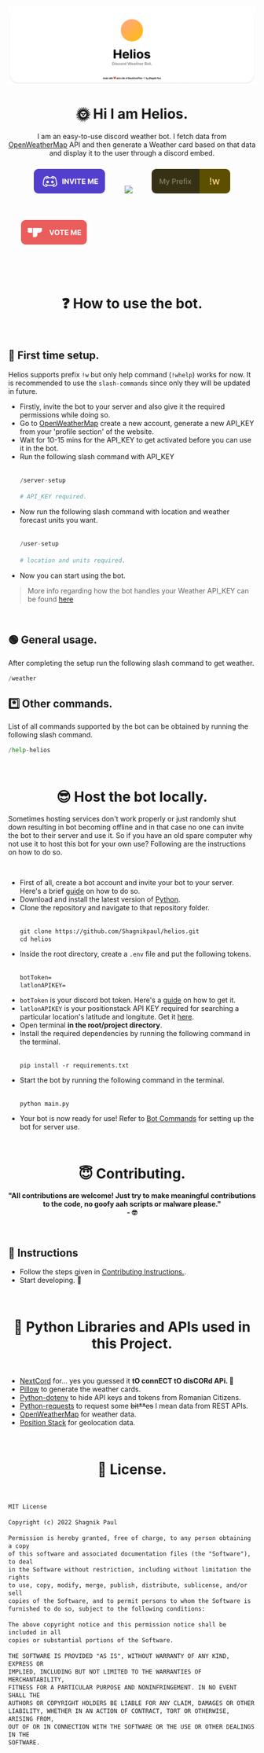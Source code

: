 
![Logo](https://github.com/Shagnikpaul/helios/blob/main/images/banner.png)


<h1 align="center">🌞 Hi I am Helios.</h1>
<p align="center">I am an easy-to-use discord weather bot. I fetch data from <a href="https://openweathermap.org/api">OpenWeatherMap</a> API and then generate a Weather card based on that data and display it to the user through a discord embed.</p>

<p align="center">
<a href="https://discord.com/api/oauth2/authorize?client_id=1045392740499853312&permissions=2147600384&scope=bot%20applications.commands" target="_blank" rel="noopener noreferrer"><img src="https://github.com/Shagnikpaul/helios/blob/main/images/button.png" height=50px style="Padding: 10px;"></a>
‎ ‎ ‎ ‎ 
<a href="https://discord.gg/QeeQaJtJ3q" target="_blank" rel="noopener noreferrer"><img src="https://media.discordapp.net/attachments/937729461766479912/1048898411480490015/supportserverButton.png" height=50px style="Padding: 10px;"></a>
‎ ‎ ‎ ‎ 
<a href="https://github.com/Shagnikpaul/helios#-first-time-setup" target="_blank" rel="noopener noreferrer"><img src="https://github.com/Shagnikpaul/helios/blob/main/images/prefix.png" height=50px style="Padding: 10px;"></a>
</p>
<br>
‎ ‎ ‎ ‎ 
<a href="https://top.gg/bot/1045392740499853312" target="_blank" rel="noopener noreferrer"><img src="https://github.com/Shagnikpaul/helios/blob/main/images/topggbutton.png" height=50px style="Padding: 10px;"></a>
<br>

<br><br>

<h1 align="center">❓ How to use the bot.</h1>
<br>


<h2>🔧 First time setup.</h2>

Helios supports prefix `!w` but only help command (`!whelp`) works for now. It is recommended to use the `slash-commands` since only they will be updated in future.

<ul>
  <li>Firstly, invite the bot to your server and also give it the required permissions while doing so.</li>
  <li>Go to <a href="https://openweathermap.org/api">OpenWeatherMap</a> create a new account, generate a new API_KEY from your 'profile section' of the website.</li>
  <li>Wait for 10-15 mins for the API_KEY to get activated before you can use it in the bot.</li>
  <li>Run the following slash command with API_KEY</li>
  
  <br>
  
  
  
  
```python 
/server-setup

# API_KEY required.   
```
  <li>Now run the following slash command with location and weather forecast units you want.</li>
  
  
  <br>
  
  
```python 
/user-setup

# location and units required.   
```

 <li>Now you can start using the bot.</li>
  
</ul> 

> More info regarding how the bot handles your Weather API_KEY can be found [here](https://github.com/Shagnikpaul/helios/blob/main/KEY_HANDLING.md)


<br>
<h2>🟢 General usage.</h2>
<p>After completing the setup run the following slash command to get weather.</p>


```python 
/weather 
```


<h2>*️⃣ Other commands.</h2>
<p>List of all commands supported by the bot can be obtained by running the following slash command.</p>


```python 
/help-helios   
```
<br>
<h1 align="center">😎 Host the bot locally.</h1>
<p>Sometimes hosting services don't work properly or just randomly shut down resulting in bot becoming offline and in that case no one can invite the bot to their 
server and use it. So if you have an old spare computer why not use it to host this bot for your own use? Following are the instructions on how to do so.</p>
<br>




<ul>
  <li>First of all, create a bot account and invite your bot to your server. Here's a brief <a href="https://discordpy.readthedocs.io/en/stable/discord.html">guide</a> on how to do so.</li>
  <li>Download and install the latest version of <a href="https://www.python.org/downloads/">Python</a>.</li>
  <li>Clone the repository and navigate to that repository folder.</li>
 <br>
 

```
git clone https://github.com/Shagnikpaul/helios.git
cd helios
```

 <li>Inside the root directory, create a <code>.env</code> file and put the following tokens.</li>
 <br>
 
 
 ```
botToken=
latlonAPIKEY=
```
 
  <li><code>botToken</code> is your discord bot token. Here's a <a href="https://github.com/Tyrrrz/DiscordChatExporter/wiki/Obtaining-Token-and-Channel-IDs#how-to-get-a-bot-token">guide</a> on how to get it.</li>
  <li><code>latlonAPIKEY</code> is your positionstack API KEY required for searching a particular location's latitude and longitute. Get it <a href="https://positionstack.com/signup/free">here</a>.</li>
  <li>Open terminal <b>in the root/project directory</b>.</li> 
 <li>Install the required dependencies by running the following command in the terminal.</li>
 
 <br>
 
 
 ```
pip install -r requirements.txt
```

 <li>Start the bot by running the following command in the terminal.</li>
 <br>
 
 ```
python main.py
```
<li>Your bot is now ready for use! Refer to <a href="https://github.com/Shagnikpaul/helios#-how-to-use-the-bot">Bot Commands</a> for setting up the bot for server use.</li>
</ul>
<br>
<h1 align="center">😇 Contributing.</h1>
<p align="center"><b>"All contributions are welcome! Just try to make meaningful contributions to the code, no goofy aah scripts or malware please." <br> - 🤓</b></p>
<br>
<h2>📖 Instructions</h2>
<ul>
  <li>Follow the steps given in <a href="https://github.com/Shagnikpaul/helios/blob/main/CONTRIBUTING.md">Contributing Instructions.</a>.</li>
  <li>Start developing. 🤯</li>
</ul>
<br>
<h1 align="center">🌟 Python Libraries and APIs used in this Project.</h1>
<br>
<ul>
  <li><a href="https://github.com/nextcord/nextcord">NextCord</a> for... yes you guessed it <b>tO connECT tO disCORd APi. 🤯</b></li>
  <li><a href="https://pypi.org/project/Pillow/">Pillow</a> to generate the weather cards.</b></li>
  <li><a href="https://pypi.org/project/python-dotenv/">Python-dotenv</a> to hide API keys and tokens from Romanian Citizens.</li>
  <li><a href="https://pypi.org/project/requests/">Python-requests</a> to request some <del>bit**es</del> I mean data from REST APIs.</li>
  <li><a href="https://openweathermap.org/api">OpenWeatherMap</a> for weather data.</li>
  <li><a href="https://positionstack.com/">Position Stack</a> for geolocation data.</li>
</ul>
<br>
<h1 align="center">🚨 License.</h1>
<br>


```
MIT License

Copyright (c) 2022 Shagnik Paul

Permission is hereby granted, free of charge, to any person obtaining a copy
of this software and associated documentation files (the "Software"), to deal
in the Software without restriction, including without limitation the rights
to use, copy, modify, merge, publish, distribute, sublicense, and/or sell
copies of the Software, and to permit persons to whom the Software is
furnished to do so, subject to the following conditions:

The above copyright notice and this permission notice shall be included in all
copies or substantial portions of the Software.

THE SOFTWARE IS PROVIDED "AS IS", WITHOUT WARRANTY OF ANY KIND, EXPRESS OR
IMPLIED, INCLUDING BUT NOT LIMITED TO THE WARRANTIES OF MERCHANTABILITY,
FITNESS FOR A PARTICULAR PURPOSE AND NONINFRINGEMENT. IN NO EVENT SHALL THE
AUTHORS OR COPYRIGHT HOLDERS BE LIABLE FOR ANY CLAIM, DAMAGES OR OTHER
LIABILITY, WHETHER IN AN ACTION OF CONTRACT, TORT OR OTHERWISE, ARISING FROM,
OUT OF OR IN CONNECTION WITH THE SOFTWARE OR THE USE OR OTHER DEALINGS IN THE
SOFTWARE.
```
